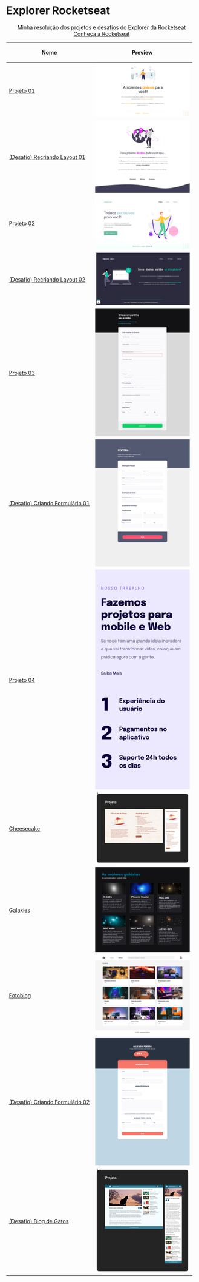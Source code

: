# Explorer Rocketseat

<p align="center">Minha resolução dos projetos e desafios do Explorer da Rocketseat
<br>
<a href="https://www.rocketseat.com.br" target="_blank">Conheça a Rocketseat</a>
</p>

<table align="center">
  <thead>
    <tr>
      <th align="center">
        <p>Nome<p>
      </th>
      <th align="center">
        <p>Preview<p>
      </th>
    </tr>
  </thead>
  <tbody>
    <tr>
      <td><a href="Projeto01">Projeto 01</a></td>
      <td align="center"><a href="Projeto01"><img width="250px" src="Projeto01/images/Projeto01.jpg" /></a></td>
    </tr>
    <tr>
      <td><a href="RecriandoLayout01">(Desafio) Recriando Layout 01</a></td>
      <td align="center"><a href="RecriandoLayout01"><img width="250px" src="RecriandoLayout01/images/Desafio01.jpg" /></a></td>
    </tr>
    <tr>
      <td><a href="Projeto02">Projeto 02</a></td>
      <td align="center"><a href="Projeto02"><img width="250px" src="Projeto02/images/Projeto02.jpg" /></a></td>
    </tr>
    <tr>
      <td><a href="RecriandoLayout02">(Desafio) Recriando Layout 02</a></td>
      <td align="center"><a href="RecriandoLayout02"><img width="250px" src="RecriandoLayout02/images/Desafio.jpg" /></a></td>
    </tr>
    <tr>
      <td><a href="Projeto03">Projeto 03</a></td>
      <td align="center"><a href="Projeto03"><img width="250px" src="Projeto03/images/Projeto03.jpg" /></a></td>
    </tr>
    <tr>
      <td><a href="CriandoFormulario01">(Desafio) Criando Formulário 01</a></td>
      <td align="center"><a href="CriandoFormulario01"><img width="250px" src="CriandoFormulario01/images/Desafio.jpg" /></a></td>
    </tr>
    <tr>
      <td><a href="Projeto04">Projeto 04</a></td>
      <td align="center"><a href="Projeto04"><img width="250px" src="Projeto04/images/Projeto.jpg" /></a></td>
    </tr>
    <tr>
      <td><a href="Cheesecake">Cheesecake</a></td>
      <td align="center"><a href="Cheesecake"><img width="250px" src="Cheesecake/images/projeto.jpg" /></a></td>
    </tr>
    <tr>
      <td><a href="Galaxies">Galaxies</a></td>
      <td align="center"><a href="Galaxies"><img width="250px" src="Galaxies/images/projeto.jpg" /></a></td>
    </tr>
    <tr>
      <td><a href="Fotoblog">Fotoblog</a></td>
      <td align="center"><a href="Fotoblog"><img width="250px" src="Fotoblog/images/projeto.jpg" /></a></td>
    </tr>
    <tr>
      <td><a href="CriandoFormulario02">(Desafio) Criando Formulário 02</a></td>
      <td align="center"><a href="CriandoFormulario02"><img width="250px" src="CriandoFormulario02/images/desafioAvancado.jpg" /></a></td>
    </tr>
    <tr>
      <td><a href="BlogDeGatos">(Desafio) Blog de Gatos</a></td>
      <td align="center"><a href="BlogDeGatos"><img width="250px" src="BlogDeGatos/images/desafio.jpg" /></a></td>
    </tr>
  </tbody>
</table>
